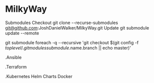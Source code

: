 # MilkyWay

Submodules
Checkout
git clone --recurse-submodules  git@github.com:JoshDanielWalker/MilkyWay.git
Update
git submodule update --remote

git submodule foreach -q --recursive 'git checkout $(git config -f $toplevel/.gitmodules submodule.$name.branch || echo master)'

.Ansible

.Terraform

.Kubernetes
Helm Charts
Docker
